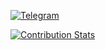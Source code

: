 [![Telegram](https://img.shields.io/badge/Telegram-black?style=flat-square&logo=telegram)](https://t.me/zhaparka)

[![Contribution Stats](https://github-contribution-stats.vercel.app/api/?username=adilzhapar)](https://github.com/LordDashMe/github-contribution-stats/)
